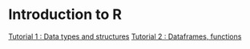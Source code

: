# Introduction to R 

[Tutorial 1 : Data types and structures]()
[Tutorial 2 : Dataframes, functions]()
